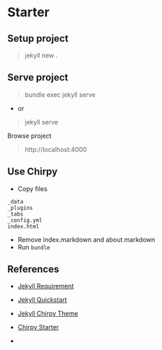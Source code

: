 # Starter

## Setup project
> jekyll new .

## Serve project

> bundle exec jekyll serve
- or
> jekyll serve

Browse project
> http://localhost:4000

## Use Chirpy
- Copy files
```
_data
_plugins
_tabs
_config.yml
index.html
```

- Remove index.markdown and about.markdown
- Run `bundle`


## References
- [Jekyll Requirement](https://jekyllrb.com/docs/installation/)

- [Jekyll Quickstart](https://jekyllrb.com/docs/)

- [Jekyll Chirpy Theme](https://github.com/cotes2020/jekyll-theme-chirpy/)

- [Chirpy Starter](https://github.com/cotes2020/chirpy-starter)
- 